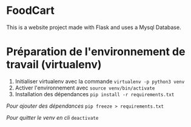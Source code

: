 # FoodCart
This is a website project made with Flask and uses a Mysql Database.

# Préparation de l'environnement de travail (virtualenv)
1. Initialiser virtualenv avec la commande `virtualenv -p python3 venv`
2. Activer l'environnement avec `source venv/bin/activate`
3. Installation des dépendances `pip install -r requirements.txt`

*Pour ajouter des dépendances* 
`pip freeze > requirements.txt`

*Pour quitter le venv en cli*
`deactivate`
